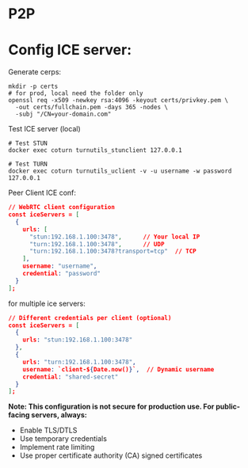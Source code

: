 # P2P

# Config ICE server:

Generate cerps:

```shell
mkdir -p certs
# for prod, local need the folder only
openssl req -x509 -newkey rsa:4096 -keyout certs/privkey.pem \
  -out certs/fullchain.pem -days 365 -nodes \
  -subj "/CN=your-domain.com"
```

Test ICE server (local)

```shell
# Test STUN
docker exec coturn turnutils_stunclient 127.0.0.1

# Test TURN
docker exec coturn turnutils_uclient -v -u username -w password 127.0.0.1
```

Peer Client ICE conf:

```json
// WebRTC client configuration
const iceServers = [
  {
    urls: [
      "stun:192.168.1.100:3478",      // Your local IP
      "turn:192.168.1.100:3478",      // UDP
      "turn:192.168.1.100:3478?transport=tcp"  // TCP
    ],
    username: "username",
    credential: "password"
  }
];
```

for multiple ice servers:

```json
// Different credentials per client (optional)
const iceServers = [
  {
    urls: "stun:192.168.1.100:3478"
  },
  {
    urls: "turn:192.168.1.100:3478",
    username: `client-${Date.now()}`,  // Dynamic username
    credential: "shared-secret"
  }
];
```

**Note: This configuration is not secure for production use. For public-facing servers, always:**

- Enable TLS/DTLS
- Use temporary credentials
- Implement rate limiting
- Use proper certificate authority (CA) signed certificates
